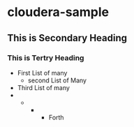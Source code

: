 # cloudera-sample
## This is Secondary Heading 
### This is Tertry Heading
 * First List of many
   * second List of Many
  * Third List of many
* * * * Forth
